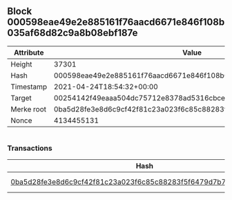 ## Block 000598eae49e2e885161f76aacd6671e846f108b035af68d82c9a8b08ebf187e

Attribute | Value
--- | ---
Height | 37301
Hash | 000598eae49e2e885161f76aacd6671e846f108b035af68d82c9a8b08ebf187e
Timestamp | 2021-04-24T18:54:32+00:00
Target | 00254142f49eaaa504dc75712e8378ad5316cbcead634704b3734b6271167cc4
Merke root | 0ba5d28fe3e8d6c9cf42f81c23a023f6c85c88283f5f6479d7b7759ad46458d3
Nonce | 4134455131

```

```

### Transactions

Hash | Amount
--- | ---
[0ba5d28fe3e8d6c9cf42f81c23a023f6c85c88283f5f6479d7b7759ad46458d3](0ba5d28fe3e8d6c9cf42f81c23a023f6c85c88283f5f6479d7b7759ad46458d3.md) | 10.00000000 SKEPTI 
